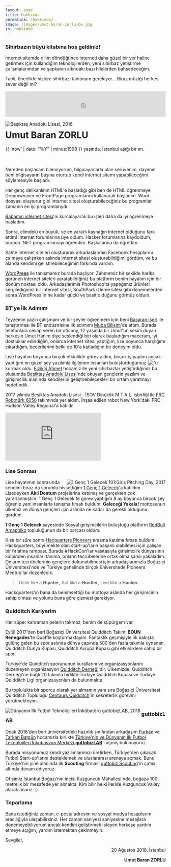 ```yaml
---
layout: page
title: Hakkımda
permalink: /hakkimda/
image: /images/umut-baran-zorlu-bw.jpg
js: hakkimda
---
```


### Sihirbazın büyü kitabına hoş geldiniz!

İnternet sitemde dilim döndüğünce interneti daha güzel bir yer haline getirmek için kullandığım teknolojilerden, yeni sihirbaz yetiştirme çalışmalarımdan ve şapkanın altındaki bazı hilelerden bahsedeceğim.

Tabii, öncelikle sizlere sihirbazı tanıtmam gerekiyor... Biraz müziği herkes sever değil mi?

<iframe src="https://open.spotify.com/embed/track/0pQskrTITgmCMyr85tb9qq" width="100%" height="80" frameborder="0" allowtransparency="true" allow="encrypted-media"></iframe>

<a class="group1 cBoxElement" href="{{ site.baseurl }}/images/umut-baran-zorlu-drum.png" title="Beşiktaş Anadolu Lisesi, 2016"><img src="{{ site.baseurl }}/images/umut-baran-zorlu-drum.png" align="left" class="left-media" alt="Beşiktaş Anadolu Lisesi, 2016" /></a>
# Umut Baran ZORLU
<div style="height:50px;">
{{ 'now' | date: "%Y" | minus:1999 }} yaşında, İstanbul aşığı bir <span href="" class="typewrite" data-period="2000" data-type='[ "sihirbaz", "yazılımcıy", "girişimciy", "pazarlamacıy", "yöneticiy", "öğretmen", "kovalayıcıy" ]'><span class="wrap"></span></span>ım.
</div>

Nereden başlasam bilemiyorum, bilgisayarlarla olan serüvenim, dayımın beni bilgisayarın başına oturtup kendi internet sitemi yapabileceğimi söylemesiyle başladı.

Her genç delikanlının HTML'e başladığı gibi ben de HTML öğrenmeye Dreamweaver ve FrontPage programlarını kullanarak başladım. Word dosyası oluşturur gibi internet sitesi oluşturabileceğiniz bu programlar zamanın en iyi programlarıydı.

<a href="http://web.archive.org/web/20100703030719/http://www.mitatzorlu.com:80/index.htm" alt="Mitat Zorlu İnternet Sitesi 3 Temmuz 2010 Kopyası" target="_blank">Babamın internet sitesi</a>'ni kurcalayarak bu işleri daha da iyi öğrenmeye başladım.

Sonra, elimdeki en büyük, ve en yararlı kaynağın internet olduğunu fark ettim! İnternet forumlarına üye oldum. Hacker forumlarına kaydoldum, burada .NET programlamayı öğrendim. Başkalarına da öğrettim.
                
Sahte internet siteleri oluşturarak arkadaşlarımın Facebook hesaplarını çalmaya çalışırken aslında internet sitesi oluşturabildiğimi gördüm, ve bu alanda kendimi geliştirebileceğimin farkında vardım.

<a href="https://tr.wordpress.org/" target="_blank">Word<b>Press</b></a> ile tanışmamız burada başlıyor. Zahmetsiz bir şekilde harika görünen internet siteleri yaratabildiğiniz bu platform benim hayatım için bir dönüm noktası oldu. Arkadaşlarımla Photoshop'ta yaptığımız ürünleri sergilediğimiz bir internet sitesi, SouthPark izleme sitesi gibi denemelerden sonra WordPress'in ne kadar güçlü ve basit olduğunu görmüş oldum.

### BT'ye İlk Adımım

Teyzemin yazın çalışmam ve bir şeyler öğrenmem için beni <a href="https://tr.linkedin.com/in/başaran-işeri-a4960940" target="_blank">Başaran İşeri</a> ile tanıştırması ile BT endüstrisine ilk adımımı <a href="https://muba.biz" target="_blank">Muba Bilişim</a>'de attım. Burada telefonlara cevap veren bir ofisboy, 12 yaşında bir Umut'un sesini duyan herkesin Umut Hanım diye seslendiği biri olarak başladığım maceram, iyi dostluklar edindiğim, onlarca internet sitesi yaptığım, lise boyunca harçlığımı çıkardığım, becerilerimi belki de 10'a katladığım bir deneyim oldu.

<!--<div class="right-media">
<blockquote class="instagram-media" data-instgrm-captioned data-instgrm-permalink="https://www.instagram.com/p/BmqJEegjwEX/?utm_source=ig_embed" data-instgrm-version="9" style=" background:#FFF; border:0; border-radius:3px; box-shadow:0 0 1px 0 rgba(0,0,0,0.5),0 1px 10px 0 rgba(0,0,0,0.15); min-width:326px; padding:0; width:100%; width:-webkit-calc(100% - 2px); width:calc(100% - 2px);"><div style="padding:8px;"> <div style=" background:#F8F8F8; line-height:0; margin-top:40px; padding:28.703703703703702% 0; text-align:center; width:100%;"> <div style=" background:url(data:image/png;base64,iVBORw0KGgoAAAANSUhEUgAAACwAAAAsCAMAAAApWqozAAAABGdBTUEAALGPC/xhBQAAAAFzUkdCAK7OHOkAAAAMUExURczMzPf399fX1+bm5mzY9AMAAADiSURBVDjLvZXbEsMgCES5/P8/t9FuRVCRmU73JWlzosgSIIZURCjo/ad+EQJJB4Hv8BFt+IDpQoCx1wjOSBFhh2XssxEIYn3ulI/6MNReE07UIWJEv8UEOWDS88LY97kqyTliJKKtuYBbruAyVh5wOHiXmpi5we58Ek028czwyuQdLKPG1Bkb4NnM+VeAnfHqn1k4+GPT6uGQcvu2h2OVuIf/gWUFyy8OWEpdyZSa3aVCqpVoVvzZZ2VTnn2wU8qzVjDDetO90GSy9mVLqtgYSy231MxrY6I2gGqjrTY0L8fxCxfCBbhWrsYYAAAAAElFTkSuQmCC); display:block; height:44px; margin:0 auto -44px; position:relative; top:-22px; width:44px;"></div></div> <p style=" margin:8px 0 0 0; padding:0 4px;"> <a href="https://www.instagram.com/p/BmqJEegjwEX/?utm_source=ig_embed" style=" color:#000; font-family:Arial,sans-serif; font-size:14px; font-style:normal; font-weight:normal; line-height:17px; text-decoration:none; word-wrap:break-word;" target="_blank">Elma bir Newton&#39;un kafasına mı düşmüş? 😋</a></p> <p style=" color:#c9c8cd; font-family:Arial,sans-serif; font-size:14px; line-height:17px; margin-bottom:0; margin-top:8px; overflow:hidden; padding:8px 0 7px; text-align:center; text-overflow:ellipsis; white-space:nowrap;">A post shared by <a href="https://www.instagram.com/ubaranzorlu/?utm_source=ig_embed" style=" color:#c9c8cd; font-family:Arial,sans-serif; font-size:14px; font-style:normal; font-weight:normal; line-height:17px;" target="_blank"> Umut Baran Zorlu</a> (@ubaranzorlu) on <time style=" font-family:Arial,sans-serif; font-size:14px; line-height:17px;" datetime="2018-08-19T11:16:35+00:00">Aug 19, 2018 at 4:16am PDT</time></p></div></blockquote> <script async defer src="//www.instagram.com/embed.js"></script>
</div>-->

Lise hayatım boyunca birçok etkinlikte görev aldım, birçok iş yaptım ancak yaptığım en güzel şey yazılımla ilgilenen insanları buluşturduğumuz <a href="https://balkod.org/" target="_blank"><img src="{{ site.baseurl }}/images/balkod-logo.svg" alt="BALKOD Logo" style="display:inline-block;height:20px;vertical-align: sub;" /></a>'u kurmak oldu. <a href="https://fizikciahmet.com/" target="_blank">Fizikçi Ahmet</a> hocamız ile yeni sihirbazlar yetiştirdiğimiz bu oluşumda <a href="http://besiktasanadolu.meb.k12.tr" target="_blank">Beşiktaş Anadolu Lisesi</a>'nde okuyan gençlerin yazılım ve girişimcilik alanında kendilerini geliştirebilecekleri bir ortam yaratmayı hedefledik.

2017 yılında Beşiktaş Anadolu Lisesi - İSOV Dinçkök M.T.A.L. işbirliği ile <a href="https://www.facebook.com/frcRoboturk6058/" target="_blank">FRC Robotürk 6058</a> takımında yer aldım. İnşaa edilen robot New York'daki FRC Hudson Valley Regional'a katıldı!

<div class="center-media"><iframe src="https://www.youtube.com/embed/5rcyj1IiT6Q?rel=0&amp;controls=0&amp;showinfo=0" frameborder="0" allow="autoplay; encrypted-media" class="yt-media" allowfullscreen></iframe></div>

### Lise Sonrası

<a class="group1 cBoxElement" href="{{ site.baseurl }}/images/umut-baran-zorlu-1g1g.jpg" title="1 Genç 1 Gelecek 101:Giriş Pitching Day, 2017"><img src="{{ site.baseurl }}/images/umut-baran-zorlu-1g1g.jpg" align="right" class="right-media" alt="1 Genç 1 Gelecek 101:Giriş Pitching Day, 2017" /></a>

Lise hayatımın sonrasında kendimi biraz da sorumlu hissettiğim <a href="http://www.1genc1gelecek.com/" target="_blank">1 Genç 1 Gelecek</a>'a katıldım. Lisedeyken <b>Akıl Dostum</b> projelerine katılmış ve gerçekten çok yararlanmıştım. 1 Genç 1 Gelecek'te görev yaptığım 8 ay boyunca birçok şey öğrenip yeni insanlarla tanışma fırsatı buldum. <b>Geleceği Yakala!</b> mottosunun ülkemiz ve dünya gençleri için aslında ne kadar da gerekli olduğunu gördüm.

<b>1 Genç 1 Gelecek</b> sayesinde Sosyal girişimcilerin buluştuğu platform <a href="https://amaphiko.redbull.com/tr/users/umut-zorlu" target="_blank">RedBull Amaphiko</a> topluluğunun da bir parçası oldum.

Kısa bir süre sonra <a href="https://hackquarters.co/pioneers/" target="_blank" alt="Hackquarters Pioneers - Think like a Hipster, Act like a Hustler, Live like a Hacker.">Hacquarters Pioneers</a> arasına katılma fırsatı buldum. Hackquarters, büyümekte olan start-up'ların başarılı olabilmesi için çalışan bir fırlatma rampası. Burada #HackCon'lar vasıtasıyla girişimcilik dünyasının kalbinden insanları tanıma, onların tecrübelerine ortak olma şansı yakaladım. Onların tecrübelerinin gençlere dokunabilmesi için arkadaşlarımızla Boğaziçi Üniversitesi'nde ve Türkiye genelinde birçok üniversitede Pioneers Meetup'lar düzenledik.

><span>Think like a <b>Hipster</b>,</span> <span>Act like a <b>Hustler</b>,</span> <span>Live like a <b>Hacker</b>.</span>

Hackquarters'ın bana da benimsettiği bu mottoya aslında her girişimcinin sahip olması ve yolunu buna göre çizmesi gerekiyor.

<a href="{{ site.baseurl }}/images/umut-baran-zorlu-quidditch.jpg" class="group1 cBoxElement" title="UBZ #38 @ Madrid Lnyx Training, 2018"><figure class="center-media" style="background-image:url({{ site.baseurl }}/images/umut-baran-zorlu-quidditch.jpg);background-size:cover;"></figure></a>

### Quidditch Kariyerim

Her süper kahraman pelerin takmaz, benim de süpürgem var.

Eylül 2017'den beri Boğaziçi Üniversitesi Quidditch Takımı <b class="renegades">BOUN Renegades</b>'te Quaffle koşturmaktayım. Fantastik geçmişiyle ilk bakışta gülünç gelen bu spor aslında dünya çapında 500'den fazla takımla oynanan, Quidditch Dünya Kupası, Quidditch Avrupa Kupası gibi etkinliklere sahip bir spor.

Türkiye'de Quidditch sporununun kurallarını ve organizasyonlarını düzenleyen organizasyon <a href="http://www.quidditchdernegi.org" target="_blank" alt="Quidditch Derneği">Quidditch Derneği</a>'dir. Ülkemizde, Quidditch Derneği'ne bağlı 20 takımla birlikte Türkiye Quidditch Kupası ve Türkiye Quidditch Ligi organizasyonları da bulunmakta.

Bu toplulukta bir sporcu olarak yer almamın yanı sıra Boğaziçi Üniversitesi Quidditch Topluluğu <a href="http://www.centaursquidditch.com/" target="_blank" alt="Centaurs Quidditch">Centaurs Quidditch</a>'in sekreterlik görevini yürütmekteyim.

<a class="group1 cBoxElement" href="{{ site.baseurl }}/images/guttobizlab.jpg" title="Dünyanın İlk Futbol Teknolojileri İnkübatörü guttobizLAB, 2018"><img src="{{ site.baseurl }}/images/guttobizlab.jpg" align="left" class="left-media" alt="Dünyanın İlk Futbol Teknolojileri İnkübatörü guttobizLAB, 2018" /></a>

### guttobizLAB

Ocak 2018'den beri üniversitedeki hazırlık sınıfından arkadaşım <a href="http://www.furkanyagiz.com/" target="_blank" alt="Furkan Seyfullah Yağız">Furkan</a> ve <a href="http://www.tarkanbatgun.com/" target="_blank" alt="Tarkan Batgün">Tarkan Batgün</a> hocamızla birlikte <a href="https://www.guttobizlab.org/" target="_blank">Türkiye'nin ve Dünyanın İlk Futbol Teknolojileri İnkübasyon Merkezi <b class="guttobizLAB">guttobizLAB</b></a>'i açmış bulunuyoruz.

Burada misyonumuz kendi yazılımlarımızı üretirken, Türkiye'den çıkacak Futbol Start-up'larını desteklemek ve uluslararası arenaya açmak. Bunu Türkiye'nin yine alanında ilk **Scouting** firması <a href="https://www.gutto.biz/" target="_blank">guttobiz Scouting</a>'in çatısı altında devam ediyoruz.

Ofisimiz İstanbul Boğazı'nın incisi Kuzguncuk Mahallesi'nde, boğaza 100 metrelik bir mesafede yer almakta. Kim bilir belki ileride Kuzguncuk Valley olarak anarız. :)

### Toparlama

Bana istediğiniz zaman, e-posta adresim ve sosyal medya hesaplarım aracılığıyla ulaşabilirsiniz. Her zaman saniyesi saniyesine mesajlara dönemeyebiliyorum ancak kendini geliştirmek isteyen herkese yardım etmeye açığım, yardım istemekten çekinmeyin.

Sevgiler,

<p align="right">20 Ağustos 2018, İstanbul</p>
<p align="right"><b>Umut Baran ZORLU</b></p>



<style>

blockquote:hover span:nth-child(n) b{
    color:rgb(208,0,255);
    text-shadow:0px 4px 20px rgba(208,0,255,.1);
}
blockquote:hover span:nth-child(2n) b{
    color:rgb(53,204,255);
    text-shadow:0px 4px 20px rgba(53,204,255,.1);
}
blockquote:hover span:nth-child(3n) b{
    color:rgb(211,8,55);
    text-shadow:0px 4px 20px rgba(211,8,55,.1);
}

.renegades:hover{
    color:rgb(211,8,55);
}

</style>

<!--<iframe src="https://player.vimeo.com/video/27431406?portrait=0" style="position:absolute;top:0;left:0;width:100%;height:100%;" frameborder="0" webkitallowfullscreen mozallowfullscreen allowfullscreen></iframe></div><script src="https://player.vimeo.com/api/player.js"></script>-->
       

        
